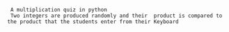      A multiplication quiz in python 
     Two integers are produced randomly and their  product is compared to the product that the students enter from their Keyboard 
